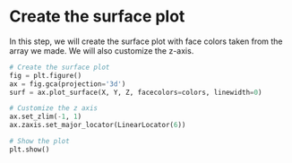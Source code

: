 # Create the surface plot

In this step, we will create the surface plot with face colors taken from the array we made. We will also customize the z-axis.

```python
# Create the surface plot
fig = plt.figure()
ax = fig.gca(projection='3d')
surf = ax.plot_surface(X, Y, Z, facecolors=colors, linewidth=0)

# Customize the z axis
ax.set_zlim(-1, 1)
ax.zaxis.set_major_locator(LinearLocator(6))

# Show the plot
plt.show()
```
